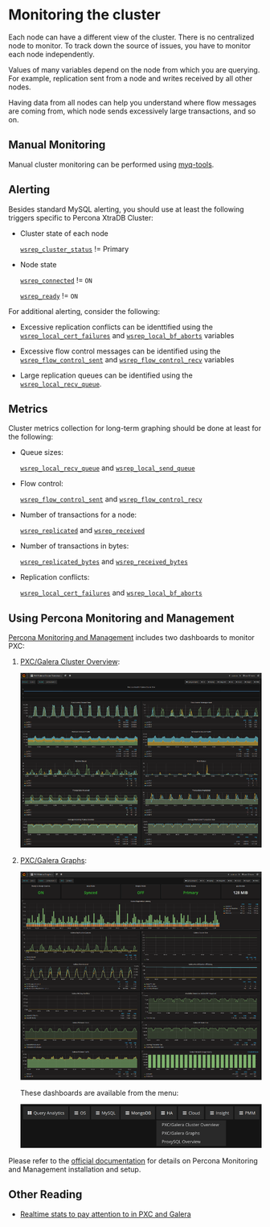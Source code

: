 # Monitoring the cluster

Each node can have a different view of the cluster.
There is no centralized node to monitor.
To track down the source of issues,
you have to monitor each node independently.

Values of many variables depend on the node from which you are querying.
For example, replication sent from a node
and writes received by all other nodes.

Having data from all nodes can help you understand
where flow messages are coming from,
which node sends excessively large transactions,
and so on.

## Manual Monitoring

Manual cluster monitoring can be performed using
[myq-tools](https://github.com/jayjanssen/myq-tools/).

## Alerting

Besides standard MySQL alerting,
you should use at least the following triggers specific to Percona XtraDB Cluster:

* Cluster state of each node

  [`wsrep_cluster_status`](../wsrep-status-index.md#wsrep_cluster_status) != Primary

* Node state

  [`wsrep_connected`](../wsrep-status-index.md#wsrep_connected) != `ON`

  [`wsrep_ready`](../wsrep-status-index.md#wsrep_ready) != `ON`

For additional alerting, consider the following:

* Excessive replication conflicts can be identtified using the [`wsrep_local_cert_failures`](../wsrep-status-index.md#wsrep_local_cert_failures) and [`wsrep_local_bf_aborts`](../wsrep-status-index.md#wsrep_local_bf_aborts) variables

* Excessive flow control messages can be identified using the [`wsrep_flow_control_sent`](../wsrep-status-index.md#wsrep_flow_control_sent) and [`wsrep_flow_control_recv`](../wsrep-status-index.md#wsrep_flow_control_recv) variables

* Large replication queues can be identified using the [`wsrep_local_recv_queue`](../wsrep-status-index.md#wsrep_local_recv_queue).

## Metrics

Cluster metrics collection for long-term graphing should be done
at least for the following:

* Queue sizes:

  [`wsrep_local_recv_queue`](../wsrep-status-index.md#wsrep_local_recv_queue) and [`wsrep_local_send_queue`](../wsrep-status-index.md#wsrep_local_send_queue)

* Flow control:

  [`wsrep_flow_control_sent`](../wsrep-status-index.md#wsrep_flow_control_sent) and [`wsrep_flow_control_recv`](../wsrep-status-index.md#wsrep_flow_control_recv)

* Number of transactions for a node:

  [`wsrep_replicated`](../wsrep-status-index.md#wsrep_replicated) and [`wsrep_received`](../wsrep-status-index.md#wsrep_received)

* Number of transactions in bytes:

  [`wsrep_replicated_bytes`](../wsrep-status-index.md#wsrep_replicated_bytes) and [`wsrep_received_bytes`](../wsrep-status-index.md#wsrep_received_bytes)

* Replication conflicts:

  [`wsrep_local_cert_failures`](../wsrep-status-index.md#wsrep_local_cert_failures) and [`wsrep_local_bf_aborts`](../wsrep-status-index.md#wsrep_local_bf_aborts)

## Using Percona Monitoring and Management

[Percona Monitoring and Management](https://www.percona.com/doc/percona-monitoring-and-management/index.html) includes two dashboards to monitor PXC:

1. [PXC/Galera Cluster Overview](https://pmmdemo.percona.com/graph/dashboard/db/pxc-galera-cluster-overview?orgId=1):

    ![image](./pmm.pxc-galera-cluster-overview.png)

2. [PXC/Galera Graphs](https://pmmdemo.percona.com/graph/dashboard/db/pxc-galera-graphs?orgId=1):

    ![image](./pmm.pxc-galera-graphs.png)

    These dashboards are available from the menu:

    ![image](./pmm.menu.ha.png)

Please refer to the [official documentation](https://www.percona.com/doc/percona-monitoring-and-management/index.html) for details on Percona Monitoring and Management installation and setup.

## Other Reading

* [Realtime stats to pay attention to in PXC and Galera](https://www.mysqlperformanceblog.com/2012/11/26/realtime-stats-to-pay-attention-to-in-percona-xtradb-cluster-and-galera/)
